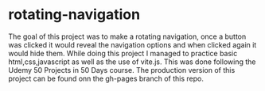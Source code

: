 # rotating-navigation

The goal of this project was to make a rotating
navigation, once a button was clicked it would
reveal the navigation options and when clicked
again it would hide them.
While doing this project I managed to practice
basic html,css,javascript as well as the use
of vite.js.
This was done following the Udemy 50 Projects 
in 50 Days course.
The production version of this project can be
found onn the gh-pages branch of this repo.
